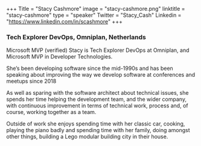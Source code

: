 +++
Title = "Stacy Cashmore"
image = "stacy-cashmore.png"
linktitle = "stacy-cashmore"
type = "speaker"
Twitter = "Stacy_Cash"
Linkedin = "https://www.linkedin.com/in/scashmore"
+++

### Tech Explorer DevOps, Omniplan, Netherlands
Microsoft MVP (verified)
Stacy is Tech Explorer DevOps at Omniplan, and Microsoft MVP in Developer Technologies.

She’s been developing software since the mid-1990s and has been speaking about improving the way we develop software at conferences and meetups since 2018

As well as sparing with the software architect about technical issues, she spends her time helping the development team, and the wider company, with continuous improvement in terms of technical work, process and, of course, working together as a team.

Outside of work she enjoys spending time with her classic car, cooking, playing the piano badly and spending time with her family, doing amongst other things, building a Lego modular building city in their house.